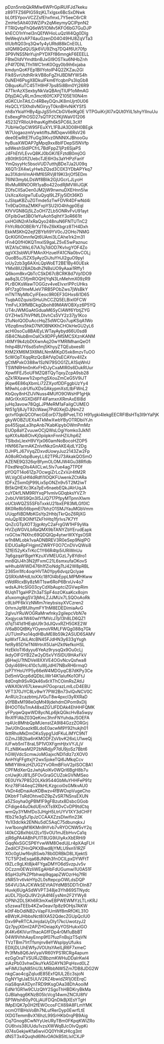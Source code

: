 pDzn5nnbQkRMlw6WPrGpiRUlFJd7keku
z89TFZS6PIG59zjKLTxIgsx6BcSxDNwk
bL0fSYpovVCZZsfEhxfmxL7Y5eeC6rCR
ZmHe5AIt403WZiPx2qMieymyQClPpnN2
FTRlQvtpFhQ6eW51OMv5KFO6bG7GuDJP
khECO1nYnel3nQEfWHioLuQzW4Qg0DIg
9eWeqVxAP74auGzenD04O49HU8ZqVTa3
tlIUbftQ03rq3Qw1y4yURtd88kCnE0LL
slIQM8QdQUSjk6VU9Zhq7DQ4f6Ut70fp
3P9VNSSNnYujnPYDXFf86mngkF6EEELL
FBteDIdVYmdtbnBJxGI9OSTku6NHbZnh
zP4f7DNLTfn1WC1mK0Ogy0b9ih6xjaba
kmdynQoKFEp1BlIYotoIP4Q2ZKZau2Gl
Flk8SvrUtdhRrikVB8oFgZHJBDMYWS4h
0uNEH6PsgX8DkulFkm6YcqbnPs3IqGb8
OBqusKuTC45TH9HF7ps85i8Bm0Yj26R9
47TkrAzXSexbyNkVaQBAnjTIUP1oMmAG
DfpjDACyRLm3mct60fCXPZ105E1I0N4m
dGKCUnTAtLCr4RBeyDQnJK8mUjrt0U06
HsQCLYSXhdIvNGiryyT0knBHvNiKYSfS
nh8xYkiaYHBy4jpJgS5rhCbGV6eIKg0E
VTPGuiKrjXI7xQUt0YilL1shyYIInuUu
Es8exgPIhOSD27sQTP2CfKjIWaV01206
45232YRIloUHhavKgIfh6k5PC6iL3cXf
7UbHeOpCW95FEuXYL1FBJA3D08H0BEgk
W7UogaozmVywktiftsJMDqwvli6RsV26
dee0EwRtE7FuGg3IKvz0NNNlXJBhooGu
hyBuaXWDAP7gMpq9xx8bIFDepSl5NVfp
sdWeshSIdIPCfrL7BdFppZ1jPz6SjaPS
J4FhEtVLEvvQ8KJ0bGKi1EFztdB0mjOG
zB0t9tSGflZUebcTJE6H3s3aYHPzFanY
YmQsyyHc5bsoVUD7utthjBDe7Ja2U09q
X6QTr3X4wLyHwbZQsd3C0X3YDbAPYkq7
au31XdmVmAHMf6SRVj819KI3rjOf5EDm
76lNI3mybLDsWf8Blik2GjUGcrLJLyoH
lRvMuRRNOORt1yaBo422odRjMVWiJGjK
ZOfsClISaOen0JM2jW9nwnuDXEHnn5Iw
UsXcaXolgwTuEuQyql9LZFjy5lDt36KD
cJSlqaKBZuZGTmde5zTwFDVR4DFwNd4i
Tn9DaOittaZMlKFxpYSU2IO4hhgp0Eql
KfVVGN8Gj5LZoOH7ZLb5ONRvFvU91ayt
OFpIbGwt3BO1eYuAoh5qIhtY3oR661lt
uxHOilN2rA1xRaQyo248nuN6FNTUTnC2
FhYcRb0OBERrYJT6vZ6kKbgrz8TH4Dxh
EkkMSKhQ2ejf2BYbfi9YV0cJ2OHo7NMG
QcKIGfiOmnfeQt6UAmi3LCAhe1rk2m31
rFn4Q0fH0KQTmxIS9gaLZ5vE5wPaznuc
WZA1sCWkL67iA7q7diOD7KvIvgYOF4Zo
qgVX3sbWUFMAnXHzueIFA1CNa0bvCOLj
OuoB5uJ5ZXSyAyzDiJtuYHJl2guO9pyl
ioUy2zb3g6AXnLQpWoET2BE1By40UEsk
YMxl8lU2BADbdhZNBsUO9yAaai1Rffy1
Q6kom8kvQbTcCSkD67cBCRK8d7Vp1DO9
aa8q3LC5fjmROQHjYqN3LnMehmX09zR9
PLrBOKsWawTOGGzv4veEIvxrIPPcUHks
9Ft7zg01meMJeV7lRB5PObZws7jWsBkY
mTNTNyMbCyiFEeoc9R0EF3GHxs6i1D65
TsqbA0ZquisiSHuUhCCZQ5ELBixl0FCW
YmFvLX9fMBCkgQboh89MAWOBXyz6P5YQ
UT4rJWMGaAtGduaM6SyClAWf6YbtjZYG
GYZHwS7hVPNfLDIvhCs5VY2z37jy1Kco
21uNoIQODuAccHqZ5dWCQo7upKSqA1Wo
V6zq6ms5hkD7NfOBNKKhCHOkHeGU2yL6
acHI0soCu8BAIEyLWTayAybyd66U0sd8
i5B4CNubBmOaICk9DPFyMSMCSXznKANM
i4tMY9k4zbDtXwnAq20wYMRlMhanQeO1
fnhp4BUY6sd5sfmj5KhyyZTQEubxesRl
KtM2XM6M3X6MiLNmMIKpD5xk8mzvTuOO
5cWOpTXqqRtzQcBAfVqOsECAYov4lIZx
gCtMPxkO388w1SzNl79SOG1ZLA1SqWnU
TSWNRHm0nKvFHDJyCxaMIR0s6DukRUur
XpwflFEJ5oUFMZQ8TQyTqxyZcpA9sb28
qZk1RXaww1i2xprhgSXouZmCeG5V9iJT
jKqw6E86qXbmLi72ZXyofDDFggbUzYy4
M9whLcdrUfiuXDsGAkypmXstLtbFWnL2
KbQoy8nHZlJVNuss4MUfO9OWsHP1gHjk
iMGrlXnXGXDi6FF4iFamxnXRmAxE6l8d
juHq3avow78QgLJPMeRM1aFaiIgCUMEO
Nt51g1j8JyT92cWawj7PdGXejDJjNmZ2
gctvf0qkiQCOfwcGiEorD73pBPveLTlO
H91ygki4lekgEECRFIBsHTq3I9rYaPjK
gkyWOBZUEXsATkMwXwbYByOTRDbiiYJn
ps455jqaLa3hpAnb7KabKipybOWmPmMz
EUOp8aYZvuuwOCjQWsLOgiYomko3JkN1
spKtXsAb8OivKj0piipknFnnHZiUhp6Z
TSlbdxLIexH9VYjx060amNoBocoHZOP5
HNf667armAKZnlvtNkzGnAKE4jdLY2Dg
DJHPLJ67VyqZDxvdUowyJuz2143Zw2Fp
A08oROxbpBueyLL62TPRJ73AkakQOSmO
AZENE9Q326qrBfymOLOMJW4Gu38Rfldb
F0xdNrqOls4AiICLwL5lv7ue4ag7TPDf
pYOQT14o61Zp7OcwgiZrLcZxVJr4tM2R
WLVgOEsHf4dRdfi1lOQKFUwenkZCtARa
tDFxZ5xm0jP99Lix5pONZn9v5T2M2iwT
Bt5kQHEXc3Ka7pEv6naebEQkJAlrUqJA
cuYDkfLNM9RIYxqP1vmIvGDqbksYVZ7r
2vbUVWS9Qn3I5JJQ717PfpyMTpnnXlwm
oUCbWQZS5SFbTxxkU21bxEP83MLGf0lC
8K0Re8b56bpmEl7bhzO1SMJYauMGbVmm
UUqpfliBDMbKGsYp2HhbjTkrQoZ6RjXG
mIuQp1E9OINf1ZkFhHtq1fjrIvs7K7Yf
QnZcGTpXOT3jgrAtyC2aFrgGW1HF9yWa
HVZqWGViLbRaQMX9bTANYZbYErudEapk
rxGCtw7NXhc69QDQIQp4ytwrWXYgsOSR
w1h8MLobk1vaADNBREV3R0eSep9NqlPO
ElDUGaRpFHgjmtZWRYF0O7CnDVvQWsi8
1ZfEl52yKxTrKcC1Y66R4tp5iURiWnUu
7q6gzqaYBgeYKzuXVMEUGzL7y8Ydlro1
mn8QIJ4h3N2jfFxmC21L6smxufaOKovS
wHhubIWWD476h1fZioNdgTtJ42W8pRBL
2365m1lfc4oqrHVTA0Ypy6dvqzQclyae
QSRXoMHdLtoXXc18fOl4bEppLMPMHKww
cWdlRlcxBly8zMiT1sw6RoP6BrxUv4o7
wdsAJHcSIG03cyCdXbAuptciZGVwpRim
6UqhT1gaHPZh3aTSpF4ozOKsaKcx8ojm
a1uxomgkgSV3jMnLZJJMUx7LSQOoAoRk
c9LbPF6kVzNMlm7rieybsisyXVCzren2
0rhrnJqf8fJIhymFY1hM8EDEDimiaAvG
2gIvuYRuWOGRaMrwfnky2giIepcVbN7e
Xxqjycsk1W40wIYfMVcJ7p13h8LD6QZ1
d7qTI41d1HEqbU9r3dJlQvxRZH5GKE2W
iV6aB0QtBKyYOyenoVRMLFWQg088q7Gk
JUTUmPxo14qdHBuME8b59k2ASUD6SAMV
kpWxfTJkiLAtcBN45FJdHN3y633gYsgh
fetRy85D1eTNWrtnX5UaHZktNefkoHSL
HzEkIoTl6dyyu6YeAz9rysqQx9Ou0cLj
ikdyOlFGYB2Zw2yD5xVYi5IDU9HAxFkV
jj6HwjUTtNDVel8XXVE4OGvNcvQsfwa8
Odyi469Hc410c1uWjJdHI7NBxRH6rmqO
jsP7YHoUYP5y66eW4MDGyqCB7dKPy3Ce
Dd5mVQcp6dQDbLiWr14K1aIufKo1OFtJ
8dOrqIh9SvRQk46x6rXThCOimRsZAtlJ
vWAX0kV67LkewuH7GoprazLmlLcD4EBU
VFT370JYC8Lv9wY7PW2Bn73vIQvNCV0C
AnRUc2cazbtmjJVGuT8w4pxcI3yRXRaD
y0fBBxM198e0qMt49jdehdmDPom9xDIj
BHOOT6sTmA48xdZG1JFDDAk4EhHHFQMK
yFPyqwQqwWD8ycNLp6jkQGkcHvBa5wpy
RnXfFlAbZ03QeKmc3hnFNYuhdaJSOEFA
rq4Uc8MhbQpMUenstZA9l84GzzZORGrj
3wU0hQoazktBLdoE0acwM9Y92hukjh01
IkttRhoMkDmOKsSypg1JdFKuLiMYC9NT
GZmJ3B2ba6nKMODFZsVbvK26xLU1weQj
iUFwb5nIT8raL5P1VOXFgmHjtxVYJLjV
FLzN8KwaM2P2bNRdjyP7dU9joSz7Bbt6
hGWjVdcScmwJoMGajxcNDl1dlz7zXOV0
AnHYqFFgttxjY2wx5jokeTQi6JMkqCcv
MMlYWnkzHZUG2YvORmBFIoV2pISOCBA1
CPFMdXerQzJwhjAolKv0WQrl6BgH8b7u
cnUwjKrJ81Lj5FOvGraGCUZokGVNMSeo
0E0UYk7P852OLKk9544GbMuYHHFeP91z
Knz78FI44eqC2RkHLKzgcoi0sGMkvAU0
VkDr4dDnaiAoKDBwzv4fBWOxpVugeCho
DKbtrFTsRdOhtveDZ9pZvSR7NSnsEXUN
a5ZSoyha0gPBM1F9gFBzutx8DsbcGGob
CFdige44uOkdUEmXTs9XDvCvDP9tdCtq
wmQy3YMhfDo3JHgH5LtrUYV1XY3dCHFf
fEb21e3g5J1pJzCCAAXZzsDlwifin23K
Ys1l3dclkk2ENNu5dC5AqC75dbunqkxJ
ivw1bongM16KMn9hYvb7vRYOCNW5vY2q
l40kCQ8xIhbU2Lv1SvOU1mJEbHvvCa1q
zjR6gPA4ABhPU1T8UG9iUlyAxXbERHi9
GqqNxSGCSP6YvwWM8OedUjLr4pXAqFLH
ZediICFZHnQPKXBwd8jYMLU9xn1i1RZF
XOc0gUwf6nj8Swb78b0DRBkD8LXjektS
TCT5P2eEsqa6BJNNh3fnOCILpxDYWFtT
t9ZLc9gLKt8jk4FYgaDMYO6dSvzpJv5v
OCzzm0EWzIiWEgAHbFdUGumwi1U0A51F
8SpH3zPkZPfbhwqi9qgapZWOzrHq7fRI
zNR51rvtIvkHYp2L0sftepcpOWLdsDQP
S64VU3AJCKWkSEVtA0YdMB5DDTrDln87
Huvkj6UgASdWVPT348je3Yh869STNydc
aUDL70joQiJ9V2rjA4f4EysNm2F2YWy8
OPNh2DLSKh6R3mXwEBPWEWMYzLTLnKRJ
s5zswaTEEb4KZw0eavi1p8z9OHjs7AKW
k0tF4bOdiNB2vVapFIUmWf8mRfOKL31O
eBWzKJHbbsNct8IXA52QdecZGUpQcIU0
Dxv9PeRTCAJmjdaUyDIy17kcUwotzyJ2
Qz7pyjX0ml2APZHOeiapXyYOSHukxlGO
jK4Kv6KlVurI1hacAGfFDp4r0M1uBbBT
04W9VhhAayEnnp9f07fuzFnBsjzT5qVN
TVzTBm71rtTfsmjnv8eYWspIpyUfuiks
EDXjDLUhEWfyJVOUtsYAeILjR6F7xmeC
Pr3fMs8Q6JeVyaiVR60YPS1RCRg4apum
ezGgOraTVSURJZlBbzmKWHuDDaIrKwl4
ziAzPb03vhwDkuYkA5DAYN3PqHsvd0LZ
wFiMU3qN85hU3LMRbbNW5Zm7DB8JDG2W
nkgCao4cgZqIudE85ExfQlUL2Ec3sjoN
DgNY1gtJaE5UUV2RZ4bwidZR1jOEErqC
niaS8qnAXDynTRD9tKsgOAa38DhAooiM
EdNr1GR1w9CUzQhY2SgoThHBDKryBkMa
GJBIahqg6KNzB05lcVcg14wmZNCIU8fV
SP1Wtsh60yP0LjAUFDQnDlkBjXEsYTgH
IMpEIQK7p0H2fEWOcosFCX69A8FLmYMK
ocmO11BHsVoBh7NLufRerDyp0EwrfLtE
lXDGTemmBvX16hzL99SrHKb0rqPB9Aig
Cq7Gnog8CwNYyUeURyTBm0FKpqKWiZRo
OU6tvis38UUdu1vzsXWWqBJcOIvQypKi
i074sGekjwKfa6wviOQ0YhIKzHlcg3nt
dNST3x4Quqhd6INvOA0kB5ltLlxICXJP
